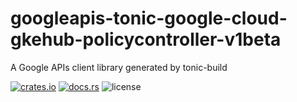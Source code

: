 # googleapis-tonic-google-cloud-gkehub-policycontroller-v1beta

A Google APIs client library generated by tonic-build

[![crates.io](https://img.shields.io/crates/v/googleapis-tonic-google-cloud-gkehub-policycontroller-v1beta)](https://crates.io/crates/googleapis-tonic-google-cloud-gkehub-policycontroller-v1beta)
[![docs.rs](https://img.shields.io/docsrs/googleapis-tonic-google-cloud-gkehub-policycontroller-v1beta)](https://docs.rs/googleapis-tonic-google-cloud-gkehub-policycontroller-v1beta)
![license](https://img.shields.io/crates/l/googleapis-tonic-google-cloud-gkehub-policycontroller-v1beta)

